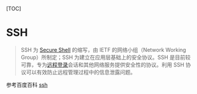 [TOC]

# SSH

> SSH 为 [Secure Shell](https://baike.baidu.com/item/Secure%20Shell) 的缩写，由 IETF 的网络小组（Network Working Group）所制定；SSH 为建立在应用层基础上的安全协议。SSH 是目前较可靠，专为[远程登录](https://baike.baidu.com/item/%E8%BF%9C%E7%A8%8B%E7%99%BB%E5%BD%95)会话和其他网络服务提供安全性的协议。利用 SSH 协议可以有效防止远程管理过程中的信息泄露问题。

参考百度百科 [ssh](https://baike.baidu.com/item/ssh/10407?fr=aladdin) 

